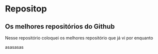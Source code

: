 # Repositop
## Os melhores repositórios do Github
<p> Nesse repositório coloquei os melhores repositório que já vi por enquanto <p>
asasasas
